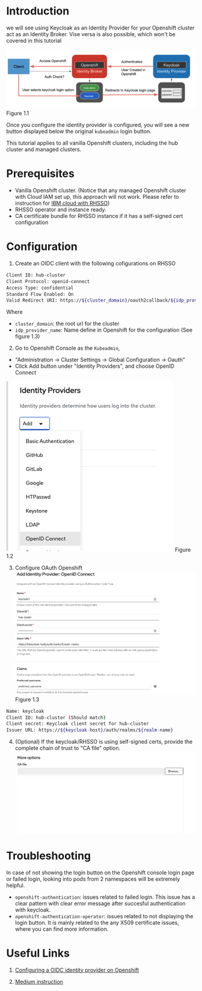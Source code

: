 # Introduction
we will see using Keycloak as an Identity Provider for your Openshift cluster act as an Identity Broker. Vise versa is also possible, which won't be covered in this tutorial

![2](../images/openshift-flow.png)
Figure 1.1

Once you configure the identity provider is configured, you will see a new button displayed below the original `kubeadmin` login button. 

This tutorial applies to all vanilla Openshift clusters, including the hub cluster and managed clusters.

# Prerequisites
- Vanilla Openshift cluster. (Notice that any managed Openshift cluster with Cloud IAM set up, this approach will not work. Please refer to instruction for [IBM cloud with RHSSO](IBM-cloud.md))
- RHSSO operator and instance ready.
- CA certificate bundle for RHSSO instance if it has a self-signed cert configuration

# Configuration
1. Create an OIDC client with the following cofigurations on RHSSO
```bash
Client ID: hub-cluster
Client Protocol: openid-connect
Access Type: confidential
Standard Flow Enabled: On
Valid Redirect URI: https://${cluster_domain}/oauth2callback/${idp_provider_name} (Recommended for production)
```
Where
- `cluster_domain`: the root url for the cluster
- `idp_provider_name`: Name define in Openshift for the configuration (See figure 1.3)

2. Go to Openshift Console as the `Kubeadmin`, 
- "Administration -> Cluster Settings -> Global Configuration -> Oauth"
- Click Add button under "Identity Providers",  and choose OpenID Connect

![](../images/openshift-id-config-add.png)
Figure 1.2

3. Configure OAuth Openshift
![](../images/openshift-oidc.png)
Figure 1.3
```bash
Name: keycloak
Client ID: hub-cluster (Should match)
Client secret: Keycloak client secret for hub-cluster
Issuer URL: https://${keycloak-host}/auth/realms/${realm-name}
```

4. (Optional) If the keycloak/RHSSO is using self-signed certs, provide the complete chain of trust to "CA file" option.
![](../images/openshift-oidc-ca.png)

# Troubleshooting
In case of not showing the login button on the Openshift console login page or failed login, looking into pods from 2 namespaces will be extremely helpful.
- `openshift-authentication`: issues related to failed login. This issue has a clear pattern with clear error message after succesful authentication with keycloak.
- `openshift-authentication-operator`: issues related to not displaying the login button. It is mainly related to the any X509 certificate issues, where you can find more information.

# Useful Links
1. [Configuring a OIDC identity provider on Openshift](https://docs.openshift.com/container-platform/4.8/authentication/identity_providers/configuring-oidc-identity-provider.html)

2. [Medium instruction](https://medium.com/keycloak/using-keycloak-identity-provider-to-secure-openshift-f929a7a0f7f1)